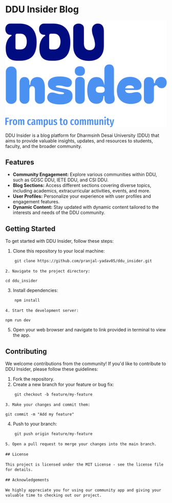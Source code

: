# DDU Insider Blog

![DDU Insider Logo](./src/assets/png/logo-no-background.png)

DDU Insider is a blog platform for Dharmsinh Desai University (DDU) that aims to provide valuable insights, updates, and resources to students, faculty, and the broader community.

## Features

- **Community Engagement:** Explore various communities within DDU, such as GDSC DDU, IETE DDU, and CSI DDU.
- **Blog Sections:** Access different sections covering diverse topics, including academics, extracurricular activities, events, and more.
- **User Profiles:** Personalize your experience with user profiles and engagement features.
- **Dynamic Content:** Stay updated with dynamic content tailored to the interests and needs of the DDU community.

## Getting Started

To get started with DDU Insider, follow these steps:

1. Clone this repository to your local machine:
```
    git clone https://github.com/pranjal-yadav05/ddu_insider.git

2. Navigate to the project directory:
```
    cd ddu_insider

3. Install dependencies:
```
    npm install

4. Start the development server:
```
    npm run dev

5. Open your web browser and navigate to link provided in terminal to view the app.

## Contributing

We welcome contributions from the community! If you'd like to contribute to DDU Insider, please follow these guidelines:

1. Fork the repository.
2. Create a new branch for your feature or bug fix:
```
    git checkout -b feature/my-feature

3. Make your changes and commit them:
```
    git commit -m "Add my feature"

4. Push to your branch:
```
    git push origin feature/my-feature

5. Open a pull request to merge your changes into the main branch.

## License

This project is licensed under the MIT License - see the license file for details.

## Acknowledgements

We highly appreciate you for using our community app and giving your valuable time to checking out our project.
